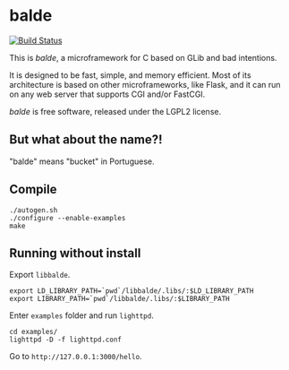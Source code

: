 balde
=====

[![Build Status](https://ci.rgm.io/buildStatus/icon?job=balde)](https://ci.rgm.io/job/balde/)

This is *balde*, a microframework for C based on GLib and bad intentions.

It is designed to be fast, simple, and memory efficient. Most of its architecture is based on other microframeworks, like Flask, and it can run on any web server that supports CGI and/or FastCGI.

*balde* is free software, released under the LGPL2 license.


But what about the name?!
-------------------------

"balde" means "bucket" in Portuguese.


Compile
-------

```
./autogen.sh
./configure --enable-examples
make
```

Running without install
-----------------------

Export `libbalde`.

```
export LD_LIBRARY_PATH=`pwd`/libbalde/.libs/:$LD_LIBRARY_PATH
export LIBRARY_PATH=`pwd`/libbalde/.libs/:$LIBRARY_PATH
```

Enter `examples` folder and run `lighttpd`.

```
cd examples/
lighttpd -D -f lighttpd.conf
```

Go to `http://127.0.0.1:3000/hello`.
